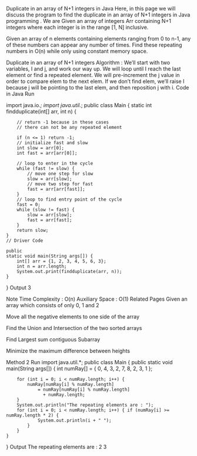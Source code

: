 Duplicate in an array of N+1 integers in Java
Here, in this page we will discuss the program to find the duplicate in an array of N+1 integers in Java programming . We are Given an array of integers Arr containing N+1 integers where each integer is in the range [1, N] inclusive.

Given an array of n elements containing elements ranging from 0 to n-1, any of these numbers can appear any number of times. Find these repeating numbers in O(n) while only using constant memory space.

Duplicate in an array of N+1 integers
Algorithm :
We’ll start with two variables, I and j, and work our way up.
We will loop until I reach the last element or find a repeated element.
We will pre-increment the j value in order to compare elem to the next elem.
If we don’t find elem, we’ll raise I because j will be pointing to the last elem, and then reposition j with i.
Code in Java
Run

import java.io.*;
import java.util.*;
public
class Main {
    static int findduplicate(int[] arr, int n) {

        // return -1 because in these cases
        // there can not be any repeated element

        if (n <= 1) return -1;
        // initialize fast and slow
        int slow = arr[0];
        int fast = arr[arr[0]];

        // loop to enter in the cycle
        while (fast != slow) {
            // move one step for slow
            slow = arr[slow];
            // move two step for fast
            fast = arr[arr[fast]];
        }
        // loop to find entry point of the cycle
        fast = 0;
        while (slow != fast) {
            slow = arr[slow];
            fast = arr[fast];
        }
        return slow;
    }
    // Driver Code

    public
    static void main(String args[]) {
        int[] arr = {1, 2, 3, 4, 5, 6, 3};
        int n = arr.length;
        System.out.print(findduplicate(arr, n));
    }
}
Output
3
 
Note
Time Complexity : O(n) Auxiliary Space : O(1)
Related Pages
Given an array which consists of only 0, 1 and 2

Move all the negative elements to one side of the array

Find the Union and Intersection of the two sorted arrays

Find Largest sum contiguous Subarray

Minimize the maximum difference between heights 

Method 2
Run
import java.util.*;
public
class Main {
    public static void main(String args[])
    {
        int numRay[] = { 0, 4, 3, 2, 7, 8, 2, 3, 1 };
 
        for (int i = 0; i < numRay.length; i++) {
            numRay[numRay[i] % numRay.length]
                = numRay[numRay[i] % numRay.length]
                  + numRay.length;
        }
        System.out.println("The repeating elements are : ");
        for (int i = 0; i < numRay.length; i++) { if (numRay[i] >= numRay.length * 2) {
                System.out.println(i + " ");
            }
        }
    }
}
Output
The repeating elements are : 
2 
3 
